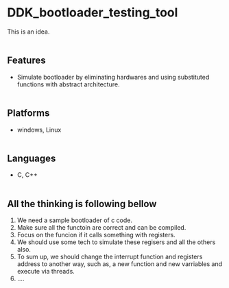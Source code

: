 # DDK_bootloader_testing_tool
This is an idea.
<br><br/>

## Features
* Simulate bootloader by eliminating hardwares and using substituted functions with abstract architecture. 
<br><br/>

## Platforms
* windows, Linux 
<br><br/>

## Languages
* C, C++
<br><br/>

## All the thinking is following bellow
1. We need a sample bootloader of c code.
2. Make sure all the functoin are correct and can be compiled.
3. Focus on the funcion if it calls something with registers.
4. We should use some tech to simulate these regisers and all the others also.
5. To sum up, we should change the interrupt function and registers address to another way, such as, a new function and new varriables and execute via threads.
6. ....
<br><br/>
